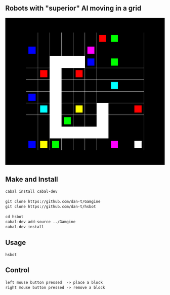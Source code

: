 Robots with "superior" AI moving in a grid
------------------------------------------

![hsbot screenshot](hsbot.png)


Make and Install
----------------

    cabal install cabal-dev
 
    git clone https://github.com/dan-t/Gamgine
    git clone https://github.com/dan-t/hsbot
 
    cd hsbot
    cabal-dev add-source ../Gamgine
    cabal-dev install


Usage
-----

    hsbot


Control
-------

    left mouse button pressed  -> place a block
    right mouse button pressed -> remove a block
